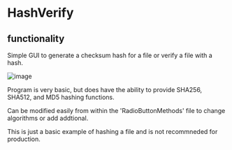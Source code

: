 # HashVerify

## functionality

Simple GUI to generate a checksum hash for a file or verify a file with a hash.

![image](https://github.com/Cole-Z/HashVerify/assets/98670265/a3672b01-1570-4061-8ece-6e2a7fe3c00d)

Program is very basic, but does have the ability to provide SHA256, SHA512, and MD5 hashing functions.

Can be modified easily from within the 'RadioButtonMethods' file to change algorithms or add addtional. 

This is just a basic example of hashing a file and is not recommneded for production.
